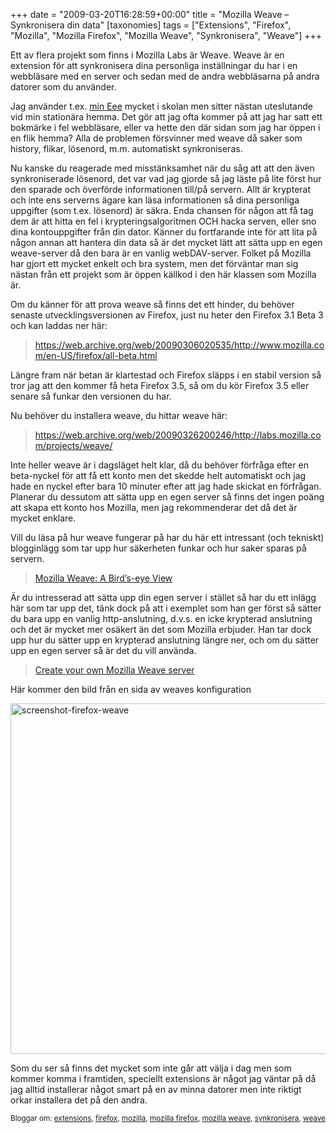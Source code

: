 +++
date = "2009-03-20T16:28:59+00:00"
title = "Mozilla Weave &#8211; Synkronisera din data"
[taxonomies]
tags = ["Extensions", "Firefox", "Mozilla", "Mozilla Firefox", "Mozilla Weave", "Synkronisera", "Weave"]
+++

Ett av flera projekt som finns i Mozilla Labs är Weave. Weave är en extension för att synkronisera dina personliga inställningar du har i en webbläsare med en server och sedan med de andra webbläsarna på andra datorer som du använder.

Jag använder t.ex. [min Eee][1] mycket i skolan men sitter nästan uteslutande vid min stationära hemma. Det gör att jag ofta kommer på att jag har satt ett bokmärke i fel webbläsare, eller va hette den där sidan som jag har öppen i en flik hemma? Alla de problemen försvinner med weave då saker som history, flikar, lösenord, m.m. automatiskt synkroniseras.

Nu kanske du reagerade med misstänksamhet när du såg att att den även synkroniserade lösenord, det var vad jag gjorde så jag läste på lite först hur den sparade och överförde informationen till/på servern. Allt är krypterat och inte ens serverns ägare kan läsa informationen så dina personliga uppgifter (som t.ex. lösenord) är säkra. Enda chansen för någon att få tag dem är att hitta en fel i krypteringsalgoritmen OCH hacka serven, eller sno dina kontouppgifter från din dator. Känner du fortfarande inte för att lita på någon annan att hantera din data så är det mycket lätt att sätta upp en egen weave-server då den bara är en vanlig webDAV-server. Folket på Mozilla har gjort ett mycket enkelt och bra system, men det förväntar man sig nästan från ett projekt som är öppen källkod i den här klassen som Mozilla är.

Om du känner för att prova weave så finns det ett hinder, du behöver senaste utvecklingsversionen av Firefox, just nu heter den Firefox 3.1 Beta 3 och kan laddas ner här:

> <https://web.archive.org/web/20090306020535/http://www.mozilla.com/en-US/firefox/all-beta.html>

Längre fram när betan är klartestad och Firefox släpps i en stabil version så tror jag att den kommer få heta Firefox 3.5, så om du kör Firefox 3.5 eller senare så funkar den versionen du har.

Nu behöver du installera weave, du hittar weave här:

> <https://web.archive.org/web/20090326200246/http://labs.mozilla.com/projects/weave/>

Inte heller weave är i dagsläget helt klar, då du behöver förfråga efter en beta-nyckel för att få ett konto men det skedde helt automatiskt och jag hade en nyckel efter bara 10 minuter efter att jag hade skickat en förfrågan. Planerar du dessutom att sätta upp en egen server så finns det ingen poäng att skapa ett konto hos Mozilla, men jag rekommenderar det då det är mycket enklare.

Vill du läsa på hur weave fungerar på har du här ett intressant (och tekniskt) blogginlägg som tar upp hur säkerheten funkar och hur saker sparas på servern.

> [Mozilla Weave: A Bird’s-eye View][2]

Är du intresserad att sätta upp din egen server i stället så har du ett inlägg här som tar upp det, tänk dock på att i exemplet som han ger först så sätter du bara upp en vanlig http-anslutning, d.v.s. en icke krypterad anslutning och det är mycket mer osäkert än det som Mozilla erbjuder. Han tar dock upp hur du sätter upp en krypterad anslutning längre ner, och om du sätter upp en egen server så är det du vill använda.

> [Create your own Mozilla Weave server][3]

<p style="text-align: left;">
  Här kommer den bild från en sida av weaves konfiguration
</p>

<p style="text-align: left;">
  <img class="size-full wp-image-78 aligncenter" title="screenshot-firefox-weave" src="/images/2009/03/screenshot-firefox-weave.png" alt="screenshot-firefox-weave" width="572" height="561" />
</p>

<p style="text-align: left;">
  Som du ser så finns det mycket som inte går att välja i dag men som kommer komma i framtiden, speciellt extensions är något jag väntar på då jag alltid installerar något smart på en av minna datorer men inte riktigt orkar installera det på den andra.
</p>

<small> <p class='technorati-tags'>
  Bloggar om: <a class='technorati-link' href='http://bloggar.se/om/extensions' rel='tag' target='_self'>extensions</a>, <a class='technorati-link' href='http://bloggar.se/om/firefox' rel='tag' target='_self'>firefox</a>, <a class='technorati-link' href='http://bloggar.se/om/mozilla' rel='tag' target='_self'>mozilla</a>, <a class='technorati-link' href='http://bloggar.se/om/mozilla+firefox' rel='tag' target='_self'>mozilla firefox</a>, <a class='technorati-link' href='http://bloggar.se/om/mozilla+weave' rel='tag' target='_self'>mozilla weave</a>, <a class='technorati-link' href='http://bloggar.se/om/synkronisera' rel='tag' target='_self'>synkronisera</a>, <a class='technorati-link' href='http://bloggar.se/om/weave' rel='tag' target='_self'>weave</a>
</p></small>

 [1]: https://nsg.cc/post/2008/god-jul-till-mig-sjalv/
 [2]: http://www.toolness.com/wp/?p=41
 [3]: https://web.archive.org/web/20090217223008/http://remcobressers.nl/2008/07/create-your-own-mozilla-weave-server/
